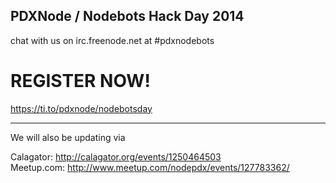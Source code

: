 ## PDXNode / Nodebots Hack Day 2014
chat with us on irc.freenode.net at #pdxnodebots


REGISTER NOW!
=============
https://ti.to/pdxnode/nodebotsday

------------------------
We will also be updating via  

Calagator: http://calagator.org/events/1250464503  
Meetup.com: http://www.meetup.com/nodepdx/events/127783362/

